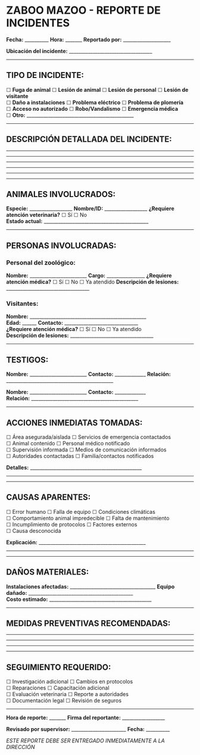 # ZABOO MAZOO - REPORTE DE INCIDENTES

**Fecha:** __________ **Hora:** _______ **Reportado por:** ____________________

**Ubicación del incidente:** ___________________________________

---

## TIPO DE INCIDENTE:
☐ **Fuga de animal** ☐ **Lesión de animal** ☐ **Lesión de personal** ☐ **Lesión de visitante**  
☐ **Daño a instalaciones** ☐ **Problema eléctrico** ☐ **Problema de plomería**  
☐ **Acceso no autorizado** ☐ **Robo/Vandalismo** ☐ **Emergencia médica**  
☐ **Otro:** _____________________________________________

---

## DESCRIPCIÓN DETALLADA DEL INCIDENTE:
_________________________________________________________________
_________________________________________________________________
_________________________________________________________________
_________________________________________________________________
_________________________________________________________________

---

## ANIMALES INVOLUCRADOS:
**Especie:** __________________ **Nombre/ID:** __________________
**¿Requiere atención veterinaria?** ☐ Sí ☐ No  
**Estado actual:** ____________________________________________

---

## PERSONAS INVOLUCRADAS:

### Personal del zoológico:
**Nombre:** ________________________ **Cargo:** ________________
**¿Requiere atención médica?** ☐ Sí ☐ No ☐ Ya atendido
**Descripción de lesiones:** ___________________________________

### Visitantes:
**Nombre:** _________________________________________________  
**Edad:** ______ **Contacto:** _______________________________  
**¿Requiere atención médica?** ☐ Sí ☐ No ☐ Ya atendido  
**Descripción de lesiones:** ___________________________________

---

## TESTIGOS:
**Nombre:** ________________________ **Contacto:** _____________
**Relación:** _____________________________________________

**Nombre:** ________________________ **Contacto:** _____________  
**Relación:** _____________________________________________

---

## ACCIONES INMEDIATAS TOMADAS:
☐ Área asegurada/aislada ☐ Servicios de emergencia contactados  
☐ Animal contenido ☐ Personal médico notificado  
☐ Supervisión informada ☐ Medios de comunicación informados  
☐ Autoridades contactadas ☐ Familia/contactos notificados

**Detalles:** _______________________________________________
_________________________________________________________________

---

## CAUSAS APARENTES:
☐ Error humano ☐ Falla de equipo ☐ Condiciones climáticas  
☐ Comportamiento animal impredecible ☐ Falta de mantenimiento  
☐ Incumplimiento de protocolos ☐ Factores externos  
☐ Causa desconocida

**Explicación:** _____________________________________________
_________________________________________________________________

---

## DAÑOS MATERIALES:
**Instalaciones afectadas:** ____________________________________
**Equipo dañado:** ____________________________________________  
**Costo estimado:** ___________________________________________

---

## MEDIDAS PREVENTIVAS RECOMENDADAS:
_________________________________________________________________
_________________________________________________________________
_________________________________________________________________

---

## SEGUIMIENTO REQUERIDO:
☐ Investigación adicional ☐ Cambios en protocolos  
☐ Reparaciones ☐ Capacitación adicional  
☐ Evaluación veterinaria ☐ Reporte a autoridades  
☐ Documentación legal ☐ Revisión de seguros

---

**Hora de reporte:** _______ **Firma del reportante:** __________________

**Revisado por supervisor:** _______________________ **Fecha:** __________

*ESTE REPORTE DEBE SER ENTREGADO INMEDIATAMENTE A LA DIRECCIÓN*